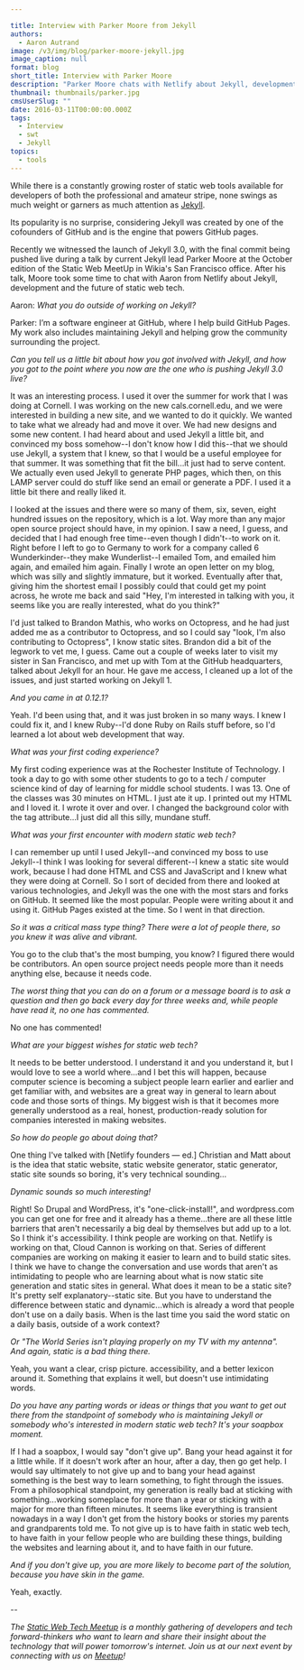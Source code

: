 ```yaml
---

title: Interview with Parker Moore from Jekyll
authors:
  - Aaron Autrand
image: /v3/img/blog/parker-moore-jekyll.jpg
image_caption: null
format: blog
short_title: Interview with Parker Moore
description: "Parker Moore chats with Netlify about Jekyll, development and the future of static web tech."
thumbnail: thumbnails/parker.jpg
cmsUserSlug: ""
date: 2016-03-11T00:00:00.000Z
tags:
  - Interview
  - swt
  - Jekyll
topics:
  - tools
---
```


While there is a constantly growing roster of static web tools available for developers of both the professional and amateur stripe, none swings as much weight or garners as much attention as [Jekyll](https://jekyllrb.com/).

Its popularity is no surprise, considering Jekyll was created by one of the cofounders of GitHub and is the engine that powers GitHub pages.

Recently we witnessed the launch of Jekyll 3.0, with the final commit being pushed live during a talk by current Jekyll lead Parker Moore at the October edition of the Static Web MeetUp in Wikia's San Francisco office. After his talk, Moore took some time to chat with Aaron from Netlify about Jekyll, development and the future of static web tech.

<!-- excerpt -->

Aaron: _What you do outside of working on Jekyll?_

Parker: I’m a software engineer at GitHub, where I help build GitHub Pages. My work also includes maintaining Jekyll and helping grow the community surrounding the project.

_Can you tell us a little bit about how you got involved with Jekyll, and how you got to the point where you now are the one who is pushing Jekyll 3.0 live?_

It was an interesting process. I used it over the summer for work that I was doing at Cornell. I was working on the new cals.cornell.edu, and we were interested in building a new site, and we wanted to do it quickly. We wanted to take what we already had and move it over. We had new designs and some new content. I had heard about and used Jekyll a little bit, and convinced my boss somehow--I don't know how I did this--that we should use Jekyll, a system that I knew, so that I would be a useful employee for that summer. It was something that fit the bill...it just had to serve content. We actually even used Jekyll to generate PHP pages, which then, on this LAMP server could do stuff like send an email or generate a PDF. I used it a little bit there and really liked it.

I looked at the issues and there were so many of them, six, seven, eight hundred issues on the repository, which is a lot. Way more than any major open source project should have, in my opinion. I saw a need, I guess, and decided that I had enough free time--even though I didn't--to work on it. Right before I left to go to Germany to work for a company called 6 Wunderkinder--they make Wunderlist--I emailed Tom, and emailed him again, and emailed him again. Finally I wrote an open letter on my blog, which was silly and slightly immature, but it worked. Eventually after that, giving him the shortest email I possibly could that could get my point across, he wrote me back and said "Hey, I'm interested in talking with you, it seems like you are really interested, what do you think?"

I'd just talked to Brandon Mathis, who works on Octopress, and he had just added me as a contributor to Octopress, and so I could say "look, I'm also contributing to Octopress", I know static sites. Brandon did a bit of the legwork to vet me, I guess. Came out a couple of weeks later to visit my sister in San Francisco, and met up with Tom at the GitHub headquarters, talked about Jekyll for an hour. He gave me access, I cleaned up a lot of the issues, and just started working on Jekyll 1.

_And you came in at 0.12.1?_

Yeah. I'd been using that, and it was just broken in so many ways. I knew I could fix it, and I knew Ruby--I'd done Ruby on Rails stuff before, so I'd learned a lot about web development that way.

_What was your first coding experience?_

My first coding experience was at the Rochester Institute of Technology. I took a day to go with some other students to go to a tech / computer science kind of day of learning for middle school students. I was 13. One of the classes was 30 minutes on HTML. I just ate it up. I printed out my HTML and I loved it. I wrote it over and over. I changed the background color with the tag attribute...I just did all this silly, mundane stuff.

_What was your first encounter with modern static web tech?_

I can remember up until I used Jekyll--and convinced my boss to use Jekyll--I think I was looking for several different--I knew a static site would work, because I had done HTML and CSS and JavaScript and I knew what they were doing at Cornell. So I sort of decided from there and looked at various technologies, and Jekyll was the one with the most stars and forks on GitHub. It seemed like the most popular. People were writing about it and using it. GitHub Pages existed at the time. So I went in that direction.

_So it was a critical mass type thing? There were a lot of people there, so you knew it was alive and vibrant._

You go to the club that's the most bumping, you know? I figured there would be contributors. An open source project needs people more than it needs anything else, because it needs code.

_The worst thing that you can do on a forum or a message board is to ask a question and then go back every day for three weeks and, while people have read it, no one has commented._

No one has commented!

_What are your biggest wishes for static web tech?_

It needs to be better understood. I understand it and you understand it, but I would love to see a world where...and I bet this will happen, because computer science is becoming a subject people learn earlier and earlier and get familiar with, and websites are a great way in general to learn about code and those sorts of things. My biggest wish is that it becomes more generally understood as a real, honest, production-ready solution for companies interested in making websites.

_So how do people go about doing that?_

One thing I've talked with [Netlify founders — ed.] Christian and Matt about is the idea that static website, static website generator, static generator, static site sounds so boring, it's very technical sounding...

_Dynamic sounds so much interesting!_

Right! So Drupal and WordPress, it's "one-click-install!", and wordpress.com you can get one for free and it already has a theme...there are all these little barriers that aren't necessarily a big deal by themselves but add up to a lot. So I think it's accessibility. I think people are working on that. Netlify is working on that, Cloud Cannon is working on that. Series of different companies are working on making it easier to learn and to build static sites. I think we have to change the conversation and use words that aren't as intimidating to people who are learning about what is now static site generation and static sites in general. What does it mean to be a static site? It's pretty self explanatory--static site. But you have to understand the difference between static and dynamic...which is already a word that people don't use on a daily basis. When is the last time you said the word static on a daily basis, outside of a work context?

_Or "The World Series isn't playing properly on my TV with my antenna". And again, static is a bad thing there._

Yeah, you want a clear, crisp picture. accessibility, and a better lexicon around it. Something that explains it well, but doesn't use intimidating words.

_Do you have any parting words or ideas or things that you want to get out there from the standpoint of somebody who is maintaining Jekyll or somebody who's interested in modern static web tech? It's your soapbox moment._

If I had a soapbox, I would say "don't give up". Bang your head against it for a little while. If it doesn't work after an hour, after a day, then go get help. I would say ultimately to not give up and to bang your head against something is the best way to learn something, to fight through the issues. From a philosophical standpoint, my generation is really bad at sticking with something...working someplace for more than a year or sticking with a major for more than fifteen minutes. It seems like everything is transient nowadays in a way I don't get from the history books or stories my parents and grandparents told me. To not give up is to have faith in static web tech, to have faith in your fellow people who are building these things, building the websites and learning about it, and to have faith in our future.

_And if you don't give up, you are more likely to become part of the solution, because you have skin in the game._

Yeah, exactly.

--

_The [Static Web Tech Meetup](http://www.meetup.com/sf-static-web-tech/) is a monthly gathering of developers and tech forward-thinkers who want to learn and share their insight about the technology that will power tomorrow's internet. Join us at our next event by connecting with us on [Meetup](http://www.meetup.com/sf-static-web-tech/)!_
